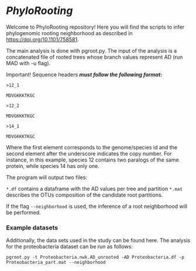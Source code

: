 # *PhyloRooting*

Welcome to PhyloRooting repository! Here you will find the scripts to infer phylogenomic rooting neighborhood as described in https://doi.org/10.1101/758581. 

The main analysis is done with pgroot.py. The input of the analysis is a concatenated file of rooted trees whose branch values represent AD (run MAD with -u flag). 

Important! Sequence headers ***must follow the following format:***

`>12_1`

`MDVGKKKTKGC`

`>12_2`

`MDVGKKKTKGC`

`>14_1`

`MDVGKKKTKGC`

Where the first element corresponds to the genome/species id and the second element after the underscore indicates the copy number. For instance, in this example, species 12 contains two paralogs of the same protein, while species 14 has only one. 

The program will output two files:

`*.df` contains a dataframe with the AD values per tree and partition
`*.mat` describes the OTUs composition of the candidate root partitions. 

If the flag `--neighborhood` is used, the inference of a root neighborhood will be performed. 

### Example datasets

Additionally, the data sets used in the study can be found here. The analysis for the proteobacteria dataset can be run as follows:

`pgroot.py -t Proteobacteria.nwk.AD_unrooted -AD Proteobacteria.df -p Proteobacteria_part.mat --neighborhood`
